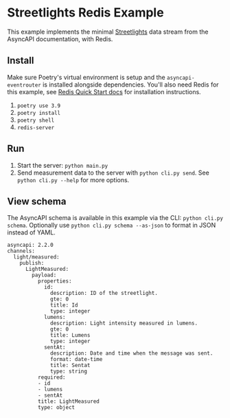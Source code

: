# Streetlights Redis Example

This example implements the minimal [Streetlights](https://www.asyncapi.com/docs/tutorials/streetlights) data stream from the AsyncAPI documentation, with Redis.

## Install

Make sure Poetry's virtual environment is setup and the `asyncapi-eventrouter` is installed alongside dependencies.  You'll also need Redis for this example, see [Redis Quick Start docs](https://redis.io/topics/quickstart) for installation instructions.

1. `poetry use 3.9`
2. `poetry install`
3. `poetry shell`
4. `redis-server`


## Run

1. Start the server: `python main.py`
2. Send measurement data to the server with `python cli.py send`.  See `python cli.py --help` for more options.


## View schema

The AsyncAPI schema is available in this example via the CLI: `python cli.py schema`.  Optionally use `python cli.py schema --as-json` to format in JSON instead of YAML.

```
asyncapi: 2.2.0
channels:
  light/measured:
    publish:
      LightMeasured:
        payload:
          properties:
            id:
              description: ID of the streetlight.
              gte: 0
              title: Id
              type: integer
            lumens:
              description: Light intensity measured in lumens.
              gte: 0
              title: Lumens
              type: integer
            sentAt:
              description: Date and time when the message was sent.
              format: date-time
              title: Sentat
              type: string
          required:
          - id
          - lumens
          - sentAt
          title: LightMeasured
          type: object
```
